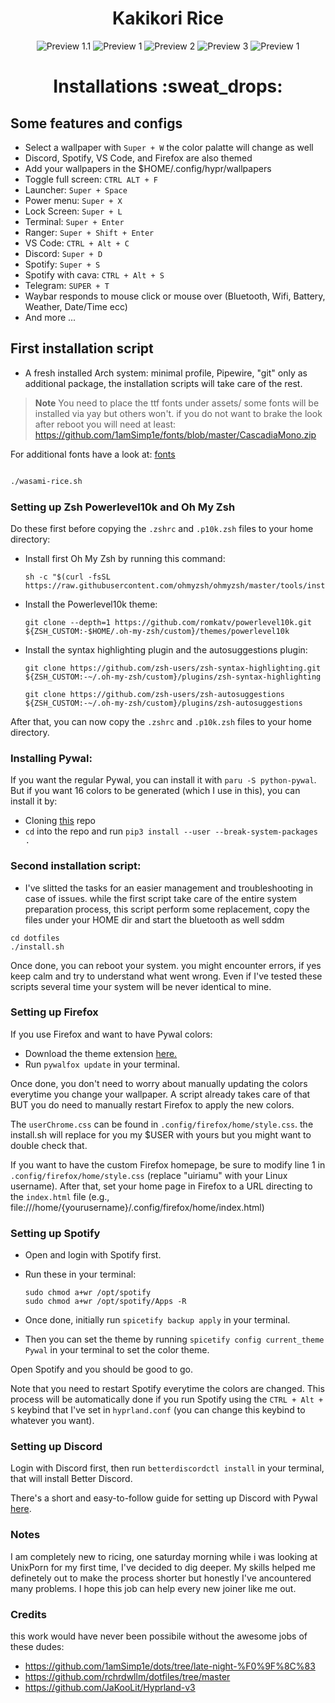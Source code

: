<div align="center">
    <h1>Kakikori Rice</h1>
</div>

<div align="center">

![Preview 1.1](ScreenShots/preview1.png)
![Preview 1](ScreenShots/preview.png)
![Preview 2](ScreenShots/preview2.png)
![Preview 3](ScreenShots/preview3.png)
![Preview 1](ScreenShots/preview4.png)

</div>

<div align="center">
    <h1>Installations :sweat_drops:</h1>
</div>

## Some features and configs

-   Select a wallpaper with `Super + W` the color palatte will change as well
-   Discord, Spotify, VS Code, and Firefox are also themed
-   Add your wallpapers in the $HOME/.config/hypr/wallpapers
-   Toggle full screen: `CTRL ALT + F`
-   Launcher: `Super + Space`
-   Power menu: `Super + X`
-   Lock Screen: `Super + L`
-   Terminal: `Super + Enter`
-   Ranger: `Super + Shift + Enter`
-   VS Code: `CTRL + Alt + C`
-   Discord: `Super + D`
-   Spotify: `Super + S`
-   Spotify with cava: `CTRL + Alt + S`
-   Telegram: `SUPER + T`
-   Waybar responds to mouse click or mouse over (Bluetooth, Wifi, Battery, Weather, Date/Time ecc)
-   And more ...

## First installation script

- A fresh installed Arch system: minimal profile, Pipewire, "git" only as additional package, the installation scripts will take care of the rest.

> **Note**
> You need to place the ttf fonts under assets/ some fonts will be installed via yay but others won't. if you do not want to brake the look after reboot you will need at least:  https://github.com/1amSimp1e/fonts/blob/master/CascadiaMono.zip

For additional fonts have a look at: [fonts](https://github.com/iamverysimp1e/fonts)

  ```zsh
  
  ./wasami-rice.sh

  ```

### Setting up Zsh Powerlevel10k and Oh My Zsh

Do these first before copying the `.zshrc` and `.p10k.zsh` files to your home directory:

-   Install first Oh My Zsh by running this command:
    ```
    sh -c "$(curl -fsSL https://raw.githubusercontent.com/ohmyzsh/ohmyzsh/master/tools/install.sh)"
    ```
-   Install the Powerlevel10k theme:
    ```
    git clone --depth=1 https://github.com/romkatv/powerlevel10k.git ${ZSH_CUSTOM:-$HOME/.oh-my-zsh/custom}/themes/powerlevel10k
    ```
-   Install the syntax highlighting plugin and the autosuggestions plugin:

    ```
    git clone https://github.com/zsh-users/zsh-syntax-highlighting.git ${ZSH_CUSTOM:-~/.oh-my-zsh/custom}/plugins/zsh-syntax-highlighting
    ```

    ```
    git clone https://github.com/zsh-users/zsh-autosuggestions ${ZSH_CUSTOM:-~/.oh-my-zsh/custom}/plugins/zsh-autosuggestions
    ```

After that, you can now copy the `.zshrc` and `.p10k.zsh` files to your home directory.

### Installing Pywal:

If you want the regular Pywal, you can install it with `paru -S python-pywal`. But if you want 16 colors to be generated (which I use in this), you can install it by:

-   Cloning [this](https://github.com/eylles/pywal16) repo
-   `cd` into the repo and run `pip3 install --user --break-system-packages .`

### Second installation script:

- I've slitted the tasks for an easier management and troubleshooting in case of issues. while the first script take care of the entire system preparation process, this script perform some replacement, copy the files under your HOME dir and start the bluetooth as well sddm  

```
cd dotfiles
./install.sh
```

Once done, you can reboot your system. you might encounter errors, if yes keep calm and try to understand what went wrong. Even if I've tested these scripts several time your system will be never identical to mine.

### Setting up Firefox

If you use Firefox and want to have Pywal colors:

-   Download the theme extension [here.](https://addons.mozilla.org/en-US/firefox/addon/pywalfox/)
-   Run `pywalfox update` in your terminal.

Once done, you don't need to worry about manually updating the colors everytime you change your wallpaper. A script already takes care of that BUT you do need to manually restart Firefox to apply the new colors.

The `userChrome.css` can be found in `.config/firefox/home/style.css`. the install.sh will replace for you my $USER with yours but you might want to double check that.

If you want to have the custom Firefox homepage, be sure to modify line 1 in `.config/firefox/home/style.css` (replace "uiriamu" with your Linux username). After that, set your home page in Firefox to a URL directing to the `index.html` file (e.g., file:///home/{yourusername}/.config/firefox/home/index.html)

### Setting up Spotify

-   Open and login with Spotify first.
-   Run these in your terminal:

    ```
    sudo chmod a+wr /opt/spotify
    sudo chmod a+wr /opt/spotify/Apps -R
    ```

-   Once done, initially run `spicetify backup apply` in your terminal.
-   Then you can set the theme by running `spicetify config current_theme Pywal` in your terminal to set the color theme.

Open Spotify and you should be good to go.

Note that you need to restart Spotify everytime the colors are changed. This process will be automatically done if you run Spotify using the `CTRL + Alt + S` keybind that I've set in `hyprland.conf` (you can change this keybind to whatever you want).


### Setting up Discord
Login with Discord first, then run `betterdiscordctl install` in your terminal, that will install Better Discord.

There's a short and easy-to-follow guide for setting up Discord with Pywal [here](https://github.com/FilipLitwora/pywal-discord).

### Notes

I am completely new to ricing, one saturday morning while i was looking at UnixPorn for my first time, I've 
decided to dig deeper. My skills helped me definetely out to make the process shorter but honestly I've ancountered many problems. I hope this job can help every new joiner like me out. 

### Credits

this work would have never been possibile without the awesome jobs of these dudes:

- https://github.com/1amSimp1e/dots/tree/late-night-%F0%9F%8C%83
- https://github.com/rchrdwllm/dotfiles/tree/master
- https://github.com/JaKooLit/Hyprland-v3